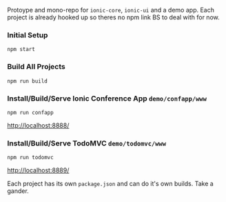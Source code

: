 Protoype and mono-repo for `ionic-core`, `ionic-ui` and a demo app. Each project is already hooked up so theres no npm link BS to deal with for now.


### Initial Setup

    npm start


### Build All Projects

    npm run build


### Install/Build/Serve Ionic Conference App `demo/confapp/www`

    npm run confapp

[http://localhost:8888/](http://localhost:8888/)


### Install/Build/Serve TodoMVC `demo/todomvc/www`

    npm run todomvc

[http://localhost:8889/](http://localhost:8889/)


Each project has its own `package.json` and can do it's own builds. Take a gander.
